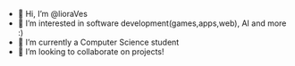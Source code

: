 - 👋 Hi, I’m @lioraVes
- 👀 I’m interested in software development(games,apps,web), AI and more :)
- 🌱 I’m currently a Computer Science student
- 💞️ I’m looking to collaborate on projects!

<!---
lioraVes/lioraVes is a ✨ special ✨ repository because its `README.md` (this file) appears on your GitHub profile.
You can click the Preview link to take a look at your changes.
--->
